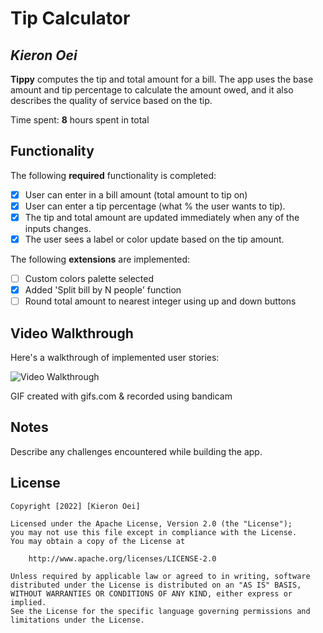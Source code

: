 # Tip Calculator

## *Kieron Oei*

**Tippy** computes the tip and total amount for a bill. The app uses the base amount and tip percentage to calculate the amount owed, and it also describes the quality of service based on the tip.

Time spent: **8** hours spent in total

## Functionality

The following **required** functionality is completed:

* [x] User can enter in a bill amount (total amount to tip on)
* [x] User can enter a tip percentage (what % the user wants to tip).
* [x] The tip and total amount are updated immediately when any of the inputs changes.
* [x] The user sees a label or color update based on the tip amount.

The following **extensions** are implemented:

* [ ] Custom colors palette selected
* [x] Added 'Split bill by N people' function
* [ ] Round total amount to nearest integer using up and down buttons

## Video Walkthrough

Here's a walkthrough of implemented user stories:

<img src='https://j.gifs.com/LZ1nnj.gif' title='Video Walkthrough' width='' alt='Video Walkthrough' />

GIF created with gifs.com & recorded using bandicam

## Notes

Describe any challenges encountered while building the app.

## License

    Copyright [2022] [Kieron Oei]

    Licensed under the Apache License, Version 2.0 (the "License");
    you may not use this file except in compliance with the License.
    You may obtain a copy of the License at

        http://www.apache.org/licenses/LICENSE-2.0

    Unless required by applicable law or agreed to in writing, software
    distributed under the License is distributed on an "AS IS" BASIS,
    WITHOUT WARRANTIES OR CONDITIONS OF ANY KIND, either express or implied.
    See the License for the specific language governing permissions and
    limitations under the License.